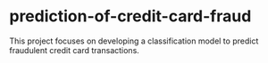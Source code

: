 # prediction-of-credit-card-fraud
This project focuses on developing a classification model to predict fraudulent credit card transactions.
